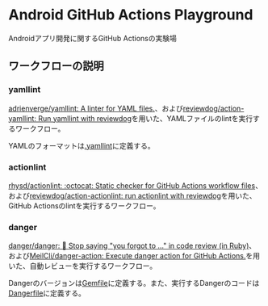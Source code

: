 # Android GitHub Actions Playground

Androidアプリ開発に関するGitHub Actionsの実験場

## ワークフローの説明

### yamllint

[adrienverge/yamllint: A linter for YAML files.](https://github.com/adrienverge/yamllint)、および[reviewdog/action-yamllint: Run yamllint with reviewdog](https://github.com/reviewdog/action-yamllint)を用いた、YAMLファイルのlintを実行するワークフロー。

YAMLのフォーマットは[.yamllint](./yamllint)に定義する。

### actionlint

[rhysd/actionlint: :octocat: Static checker for GitHub Actions workflow files](https://github.com/rhysd/actionlint)、および[reviewdog/action-actionlint: run actionlint with reviewdog](https://github.com/reviewdog/action-actionlint)を用いた、GitHub Actionsのlintを実行するワークフロー。

### danger

[danger/danger: 🚫 Stop saying "you forgot to …" in code review (in Ruby)](https://github.com/danger/danger)、および[MeilCli/danger-action: Execute danger action for GitHub Actions.](https://github.com/MeilCli/danger-action)を用いた、自動レビューを実行するワークフロー。

Dangerのバージョンは[Gemfile](./Gemfile)に定義する。また、実行するDangerのコードは[Dangerfile](./Dangerfile)に定義する。
